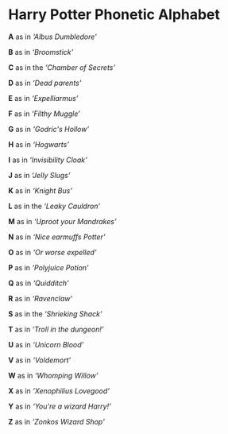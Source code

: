 # Harry Potter Phonetic Alphabet

**A** as in *‘Albus Dumbledore’*

**B** as in *‘Broomstick’*

**C** as in the *‘Chamber of Secrets’*

**D** as in *‘Dead parents’*

**E** as in *‘Expelliarmus’*

**F** as in *‘Filthy Muggle’*

**G** as in *‘Godric's Hollow’*

**H** as in *‘Hogwarts’*

**I** as in *‘Invisibility Cloak’*

**J** as in *‘Jelly Slugs’*

**K** as in *‘Knight Bus’*

**L** as in the *‘Leaky Cauldron’*

**M** as in *‘Uproot your Mandrakes’*

**N** as in *‘Nice earmuffs Potter’*

**O** as in *‘Or worse expelled’*

**P** as in *‘Polyjuice Potion’*

**Q** as in *‘Quidditch’*

**R** as in *‘Ravenclaw’*

**S** as in the *‘Shrieking Shack’*

**T** as in *‘Troll in the dungeon!’*

**U** as in *‘Unicorn Blood’*

**V** as in *‘Voldemort’*

**W** as in *‘Whomping Willow’*

**X** as in *‘Xenophilius Lovegood’*

**Y** as in *‘You're a wizard Harry!’*

**Z** as in *‘Zonkos Wizard Shop'*
